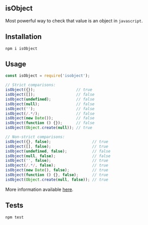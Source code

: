 isObject
-

Most powerful way to check that value is an object in `javascript`.

## Installation

`npm i isObject`

## Usage

````js
const isObject = require('isobject');

// Strict comparisons:
isObject({});                  // true
isObject([]);                  // false
isObject(undefined);           // false
isObject(null);                // false
isObject('');                  // false
isObject(/.*/);                // false
isObject(new Date());          // false
isObject(function () {});      // false
isObject(Object.create(null)); // true

// Non-strict comparisons:
isObject({}, false);                  // true
isObject([], false);                  // true
isObject(undefined, false);           // false
isObject(null, false);                // false
isObject('', false);                  // true
isObject(/.*/, false);                // true
isObject(new Date(), false);          // true
isObject(function () {}, false);      // true
isObject(Object.create(null, false)); // true
````
More information available [here](https://stackoverflow.com/a/46663081/3612353).

## Tests

`npm test`

